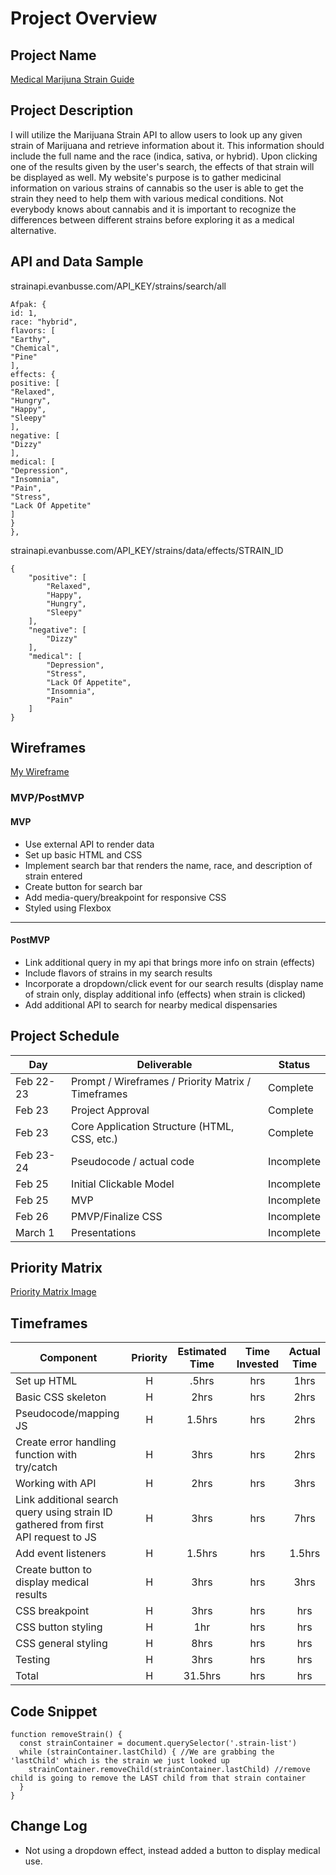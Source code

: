 # Project Overview

## Project Name

[Medical Marijuna Strain Guide]()

## Project Description

I will utilize the Marijuana Strain API to allow users to look up any given strain of Marijuana and retrieve information about it. This information should include the full name and the race (indica, sativa, or hybrid). Upon clicking one of the results given by the user's search, the effects of that strain will be displayed as well. My website's purpose is to gather medicinal information on various strains of cannabis so the user is able to get the strain they need to help them with various medical conditions. Not everybody knows about cannabis and it is important to recognize the differences between different strains before exploring it as a medical alternative.

## API and Data Sample

strainapi.evanbusse.com/API_KEY/strains/search/all

```
Afpak: {
id: 1,
race: "hybrid",
flavors: [
"Earthy",
"Chemical",
"Pine"
],
effects: {
positive: [
"Relaxed",
"Hungry",
"Happy",
"Sleepy"
],
negative: [
"Dizzy"
],
medical: [
"Depression",
"Insomnia",
"Pain",
"Stress",
"Lack Of Appetite"
]
}
},
```
strainapi.evanbusse.com/API_KEY/strains/data/effects/STRAIN_ID

```
{
    "positive": [
        "Relaxed",
        "Happy",
        "Hungry",
        "Sleepy"
    ],
    "negative": [
        "Dizzy"
    ],
    "medical": [
        "Depression",
        "Stress",
        "Lack Of Appetite",
        "Insomnia",
        "Pain"
    ]
}
```


## Wireframes

[My Wireframe](https://wireframe.cc/AoMrsL)


### MVP/PostMVP

#### MVP 
- Use external API to render data
- Set up basic HTML and CSS
- Implement search bar that renders the name, race, and description of strain entered
- Create button for search bar
- Add media-query/breakpoint for responsive CSS
- Styled using Flexbox
---- 


#### PostMVP  

- Link additional query in my api that brings more info on strain (effects)
- Include flavors of strains in my search results
- Incorporate a dropdown/click event for our search results (display name of strain only, display additional info (effects) when strain is clicked)
- Add additional API to search for nearby medical dispensaries

## Project Schedule

|  Day | Deliverable | Status
|---|---| ---|
|Feb 22-23| Prompt / Wireframes / Priority Matrix / Timeframes | Complete
|Feb 23| Project Approval | Complete
|Feb 23| Core Application Structure (HTML, CSS, etc.) | Complete
|Feb 23-24| Pseudocode / actual code | Incomplete
|Feb 25| Initial Clickable Model  | Incomplete
|Feb 25| MVP | Incomplete
|Feb 26| PMVP/Finalize CSS | Incomplete
|March 1| Presentations | Incomplete

## Priority Matrix

[Priority Matrix Image](https://imgur.com/Ym0CawK)

## Timeframes

| Component | Priority | Estimated Time | Time Invested | Actual Time |
| --- | :---: |  :---: | :---: | :---: |
| Set up HTML | H | .5hrs| hrs | 1hrs |
| Basic CSS skeleton | H | 2hrs| hrs | 2hrs |
| Pseudocode/mapping JS | H | 1.5hrs| hrs | 2hrs |
| Create error handling function with try/catch| H | 3hrs| hrs | 2hrs |
| Working with API| H | 2hrs| hrs | 3hrs |
| Link additional search query using strain ID gathered from first API request to JS | H | 3hrs| hrs | 7hrs |
| Add event listeners | H | 1.5hrs| hrs | 1.5hrs |
| Create button to display medical results | H | 3hrs| hrs | 3hrs |
| CSS breakpoint | H | 3hrs| hrs | hrs |
| CSS button styling | H | 1hr| hrs | hrs |
| CSS general styling | H | 8hrs| hrs | hrs |
| Testing | H | 3hrs| hrs | hrs |
| Total | H | 31.5hrs| hrs | hrs |

## Code Snippet

```
function removeStrain() {
  const strainContainer = document.querySelector('.strain-list')
  while (strainContainer.lastChild) { //We are grabbing the 'lastChild' which is the strain we just looked up
    strainContainer.removeChild(strainContainer.lastChild) //remove child is going to remove the LAST child from that strain container
  }
}
```

## Change Log

- Not using a dropdown effect, instead added a button to display medical use.

